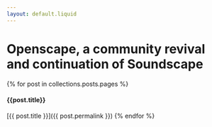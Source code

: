 ```yaml
---
layout: default.liquid
---
```

# Openscape, a community revival and continuation of Soundscape

{% for post in collections.posts.pages %}
#### {{post.title}}

[{{ post.title }}]({{ post.permalink }})
{% endfor %}
